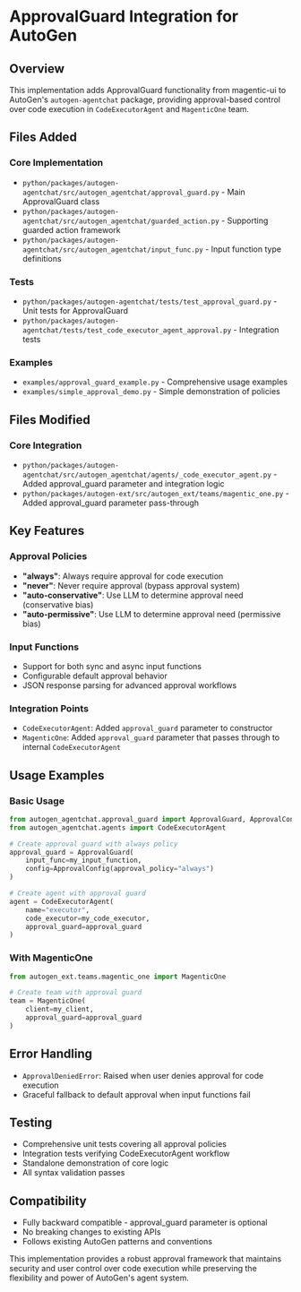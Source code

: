 # ApprovalGuard Integration for AutoGen

## Overview

This implementation adds ApprovalGuard functionality from magentic-ui to AutoGen's `autogen-agentchat` package, providing approval-based control over code execution in `CodeExecutorAgent` and `MagenticOne` team.

## Files Added

### Core Implementation
- `python/packages/autogen-agentchat/src/autogen_agentchat/approval_guard.py` - Main ApprovalGuard class
- `python/packages/autogen-agentchat/src/autogen_agentchat/guarded_action.py` - Supporting guarded action framework
- `python/packages/autogen-agentchat/src/autogen_agentchat/input_func.py` - Input function type definitions

### Tests
- `python/packages/autogen-agentchat/tests/test_approval_guard.py` - Unit tests for ApprovalGuard
- `python/packages/autogen-agentchat/tests/test_code_executor_agent_approval.py` - Integration tests

### Examples
- `examples/approval_guard_example.py` - Comprehensive usage examples
- `examples/simple_approval_demo.py` - Simple demonstration of policies

## Files Modified

### Core Integration
- `python/packages/autogen-agentchat/src/autogen_agentchat/agents/_code_executor_agent.py` - Added approval_guard parameter and integration logic
- `python/packages/autogen-ext/src/autogen_ext/teams/magentic_one.py` - Added approval_guard parameter pass-through

## Key Features

### Approval Policies
- **"always"**: Always require approval for code execution
- **"never"**: Never require approval (bypass approval system)
- **"auto-conservative"**: Use LLM to determine approval need (conservative bias)
- **"auto-permissive"**: Use LLM to determine approval need (permissive bias)

### Input Functions
- Support for both sync and async input functions
- Configurable default approval behavior
- JSON response parsing for advanced approval workflows

### Integration Points
- `CodeExecutorAgent`: Added `approval_guard` parameter to constructor
- `MagenticOne`: Added `approval_guard` parameter that passes through to internal `CodeExecutorAgent`

## Usage Examples

### Basic Usage
```python
from autogen_agentchat.approval_guard import ApprovalGuard, ApprovalConfig
from autogen_agentchat.agents import CodeExecutorAgent

# Create approval guard with always policy
approval_guard = ApprovalGuard(
    input_func=my_input_function,
    config=ApprovalConfig(approval_policy="always")
)

# Create agent with approval guard
agent = CodeExecutorAgent(
    name="executor",
    code_executor=my_code_executor,
    approval_guard=approval_guard
)
```

### With MagenticOne
```python
from autogen_ext.teams.magentic_one import MagenticOne

# Create team with approval guard
team = MagenticOne(
    client=my_client,
    approval_guard=approval_guard
)
```

## Error Handling
- `ApprovalDeniedError`: Raised when user denies approval for code execution
- Graceful fallback to default approval when input functions fail

## Testing
- Comprehensive unit tests covering all approval policies
- Integration tests verifying CodeExecutorAgent workflow
- Standalone demonstration of core logic
- All syntax validation passes

## Compatibility
- Fully backward compatible - approval_guard parameter is optional
- No breaking changes to existing APIs
- Follows existing AutoGen patterns and conventions

This implementation provides a robust approval framework that maintains security and user control over code execution while preserving the flexibility and power of AutoGen's agent system.